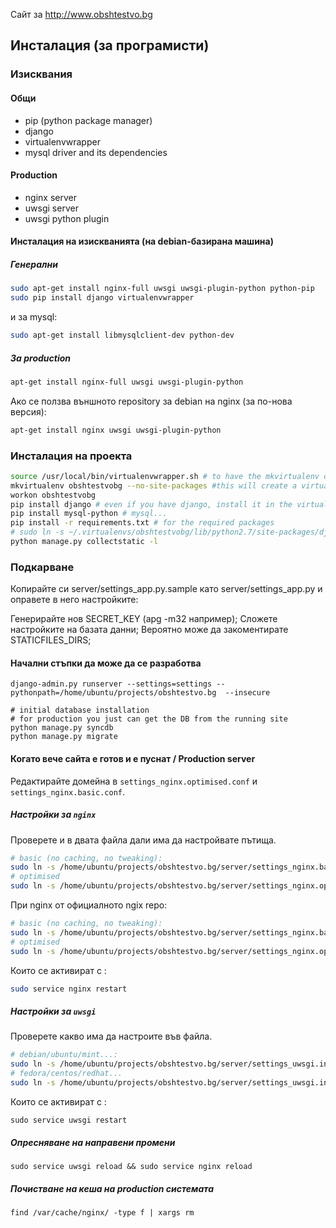 Сайт за http://www.obshtestvo.bg


## Инсталация (за програмисти)

### Изисквания

#### Общи
 - pip (python package manager)
 - django
 - virtualenvwrapper
 - mysql driver and its dependencies

#### Production
 - nginx server
 - uwsgi server
 - uwsgi python plugin

#### Инсталация на изискванията (на debian-базирана машина)

##### Генерални

```sh
sudo apt-get install nginx-full uwsgi uwsgi-plugin-python python-pip
sudo pip install django virtualenvwrapper
```
и за mysql:

```sh
sudo apt-get install libmysqlclient-dev python-dev
```

##### За production

```sh
apt-get install nginx-full uwsgi uwsgi-plugin-python
```

Ако се ползва външното repository за debian на nginx (за по-нова версия):

```sh
apt-get install nginx uwsgi uwsgi-plugin-python
```

### Инсталация на проекта

```sh
source /usr/local/bin/virtualenvwrapper.sh # to have the mkvirtualenv commands, etc.
mkvirtualenv obshtestvobg --no-site-packages #this will create a virtual environment at ~/.virtualenvs/obshtestvobg
workon obshtestvobg
pip install django # even if you have django, install it in the virtual env
pip install mysql-python # mysql...
pip install -r requirements.txt # for the required packages
# sudo ln -s ~/.virtualenvs/obshtestvobg/lib/python2.7/site-packages/django/contrib/admin/static/admin ./static/
python manage.py collectstatic -l
```

### Подкарване


Копирайте си server/settings_app.py.sample като server/settings_app.py и оправете в него настройките:

Генерирайте нов SECRET_KEY (apg -m32 например);
Сложете настройките на базата данни;
Вероятно може да закоментирате STATICFILES_DIRS;

#### Начални стъпки да може да се разработва

```
django-admin.py runserver --settings=settings --pythonpath=/home/ubuntu/projects/obshtestvo.bg  --insecure
```

```
# initial database installation
# for production you just can get the DB from the running site
python manage.py syncdb
python manage.py migrate
```

#### Когато вече сайта е готов и е пуснат / Production server
Редактирайте домейна в `settings_nginx.optimised.conf` и `settings_nginx.basic.conf`.

##### Настройки за `nginx`

Проверете и в двата файла дали има да настройвате пътища.

```sh
# basic (no caching, no tweaking):
sudo ln -s /home/ubuntu/projects/obshtestvo.bg/server/settings_nginx.basic.conf /etc/nginx/sites-enabled/obshtestvobg.conf
# optimised
sudo ln -s /home/ubuntu/projects/obshtestvo.bg/server/settings_nginx.optimised.conf /etc/nginx/sites-enabled/obshtestvobg.conf
```
При nginx от официалното ngix repo:

```sh
# basic (no caching, no tweaking):
sudo ln -s /home/ubuntu/projects/obshtestvo.bg/server/settings_nginx.basic.conf /etc/nginx/conf.d/obshtestvobg.conf
# optimised
sudo ln -s /home/ubuntu/projects/obshtestvo.bg/server/settings_nginx.optimised.conf /etc/nginx/conf.d/obshtestvobg.conf
```


Които се активират с :
```sh
sudo service nginx restart
```

##### Настройки за `uwsgi`

Проверете какво има да настроите във файла.

```sh
# debian/ubuntu/mint...:
sudo ln -s /home/ubuntu/projects/obshtestvo.bg/server/settings_uwsgi.ini /etc/uwsgi/apps-enabled/obshtestvobg.ini
# fedora/centos/redhat...
sudo ln -s /home/ubuntu/projects/obshtestvo.bg/server/settings_uwsgi.ini /etc/uwsgi.d/obshtestvobg.ini
```

Които се активират с :
```
sudo service uwsgi restart
```

##### Опресняване на направени промени

```
sudo service uwsgi reload && sudo service nginx reload
```

##### Почистване на кеша на production системата

```
find /var/cache/nginx/ -type f | xargs rm
```
